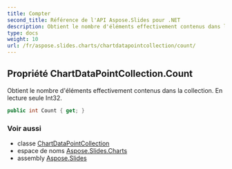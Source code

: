 ```yaml
---
title: Compter
second_title: Référence de l'API Aspose.Slides pour .NET
description: Obtient le nombre d'éléments effectivement contenus dans la collection. En lecture seule Int32.
type: docs
weight: 10
url: /fr/aspose.slides.charts/chartdatapointcollection/count/
---
```


## Propriété ChartDataPointCollection.Count

Obtient le nombre d'éléments effectivement contenus dans la collection. En lecture seule Int32.

```csharp
public int Count { get; }
```

### Voir aussi

* classe [ChartDataPointCollection](../../chartdatapointcollection)
* espace de noms [Aspose.Slides.Charts](../../chartdatapointcollection)
* assembly [Aspose.Slides](../../../)

<!-- NE PAS ÉDITER : généré par xmldocmd pour Aspose.Slides.dll -->
